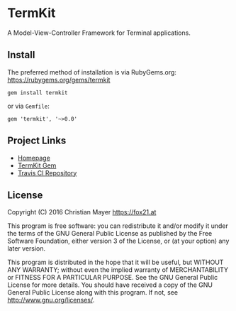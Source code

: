 # TermKit

A Model-View-Controller Framework for Terminal applications.

## Install

The preferred method of installation is via RubyGems.org:  
<https://rubygems.org/gems/termkit>

	gem install termkit

or via `Gemfile`:

	gem 'termkit', '~>0.0'

## Project Links

- [Homepage](https://termkit.fox21.at/)
- [TermKit Gem](https://rubygems.org/gems/termkit)
- [Travis CI Repository](https://travis-ci.org/TheFox/termkit)

## License

Copyright (C) 2016 Christian Mayer <https://fox21.at>

This program is free software: you can redistribute it and/or modify it under the terms of the GNU General Public License as published by the Free Software Foundation, either version 3 of the License, or (at your option) any later version.

This program is distributed in the hope that it will be useful, but WITHOUT ANY WARRANTY; without even the implied warranty of MERCHANTABILITY or FITNESS FOR A PARTICULAR PURPOSE. See the GNU General Public License for more details. You should have received a copy of the GNU General Public License along with this program. If not, see <http://www.gnu.org/licenses/>.
